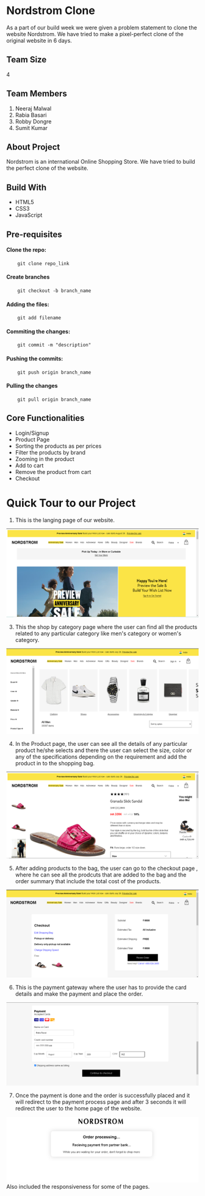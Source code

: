 # Nordstrom Clone
As a part of our build week we were given a problem statement to clone the website Nordstrom. We have tried to make a pixel-perfect clone of the original website in 6 days.

## Team Size
4

## Team Members
1. Neeraj Malwal
2. Rabia Basari
3. Robby Dongre
4. Sumit Kumar

## About Project
Nordstrom is an international Online Shopping Store. We have tried to build the perfect clone of the website.

## Build With
* HTML5
* CSS3
* JavaScript

## Pre-requisites
#### Clone the repo:
        git clone repo_link
#### Create branches 
        git checkout -b branch_name
#### Adding the files:
        git add filename
#### Commiting the changes:
        git commit -m "description"
#### Pushing the commits: 
        git push origin branch_name
#### Pulling the changes 
        git pull origin branch_name
  
## Core Functionalities
* Login/Signup
* Product Page
* Sorting the products as per prices
* Filter the products by brand
* Zooming in the product
* Add to cart
* Remove the product from cart
* Checkout

# Quick Tour to our Project
1. This is the langing page of our website.

![This is the landing page of our page](images/landingPage.PNG)

3. This the shop by category page where the user can find all the products related to any particular category like men's category or women's category.

![](images/shopByCategory.PNG)

4. In the Product page, the user can see all the details of any particular product he/she selects and there the user can select the size, color or any of the specifications depending on the requirement and add the product in to the shopping bag.

![](images/productsPage.PNG)

5. After adding products to the bag, the user can go to the checkout page , where he can see all the prodcuts that are added to the bag and the order summary that include the total cost of the products.

![](images/checkOut.PNG)

6. This is the payment gateway where the user has to provide the card details and make the payment and place the order.

![](images/payment.PNG)

7. Once the payment is done and the order is successfully placed and it will redirect to the payment process page and after 3 seconds it will redirect the user to the home page of the website.

![](images/processing.PNG)
Also included the responsiveness for some of the pages.

